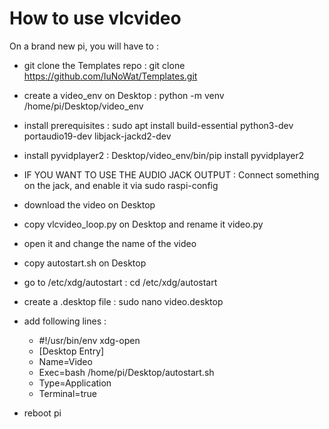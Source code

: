 # How to use vlcvideo

On a brand new pi, you will have to :
- git clone the Templates repo : git clone https://github.com/IuNoWat/Templates.git
- create a video_env on Desktop : python -m venv /home/pi/Desktop/video_env
- install prerequisites : sudo apt install build-essential python3-dev portaudio19-dev libjack-jackd2-dev
- install pyvidplayer2 : Desktop/video_env/bin/pip install pyvidplayer2




- IF YOU WANT TO USE THE AUDIO JACK OUTPUT : Connect something on the jack, and enable it via sudo raspi-config
- download the video on Desktop
- copy vlcvideo_loop.py on Desktop and rename it video.py
- open it and change the name of the video
- copy autostart.sh on Desktop
- go to /etc/xdg/autostart : cd /etc/xdg/autostart
- create a .desktop file : sudo nano video.desktop
- add following lines :
    - #!/usr/bin/env xdg-open
    - [Desktop Entry]
    - Name=Video
    - Exec=bash /home/pi/Desktop/autostart.sh
    - Type=Application
    - Terminal=true
- reboot pi

